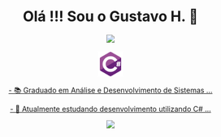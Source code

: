 <h1 align="center">Olá !!! Sou o Gustavo H. 👋</h1>

<div>
 <a href="https://github.com/GustavoooSouza/"/>
  <p align="center">
  <img src="https://github-readme-stats.vercel.app/api/top-langs/?username=GustavoooSouza&layout=compact">
</p>
</div>

<div>
 <a href="https://github.com/GustavoooSouza/"/>
  <p align="center">
  <img height="50" width="50" src="https://raw.githubusercontent.com/devicons/devicon/master/icons/csharp/csharp-original.svg">
</p>
</div>

<p align="center"> - 📚 Graduado em Análise e Desenvolvimento de Sistemas ... </p>
<p align="center"> - 🌱 Atualmente estudando desenvolvimento utilizando C# ... </p>
<p align="center"><a href="https://www.linkedin.com/in/gustavo-henrique-49b6b223a/" target="_blank"><img src="https://img.shields.io/badge/-LinkedIn-%230077B5?style=for-the-badge&logo=linkedin&logoColor=white" target="_blank"></a></p>
